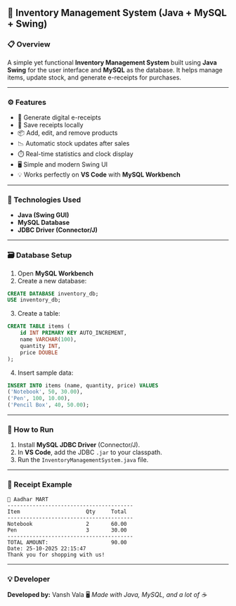 ## 🏬 Inventory Management System (Java + MySQL + Swing)

### 📋 Overview

A simple yet functional **Inventory Management System** built using **Java Swing** for the user interface and **MySQL** as the database. It helps manage items, update stock, and generate e-receipts for purchases.

---

### ⚙️ Features

* 🧾 Generate digital e-receipts
* 💾 Save receipts locally
* 📦 Add, edit, and remove products
* 📉 Automatic stock updates after sales
* ⏱️ Real-time statistics and clock display
* 🖥️ Simple and modern Swing UI
* 💡 Works perfectly on **VS Code** with **MySQL Workbench**

---

### 🧰 Technologies Used

* **Java (Swing GUI)**
* **MySQL Database**
* **JDBC Driver (Connector/J)**

---

### 🗃️ Database Setup

1. Open **MySQL Workbench**
2. Create a new database:

```sql
CREATE DATABASE inventory_db;
USE inventory_db;
```

3. Create a table:

```sql
CREATE TABLE items (
    id INT PRIMARY KEY AUTO_INCREMENT,
    name VARCHAR(100),
    quantity INT,
    price DOUBLE
);
```

4. Insert sample data:

```sql
INSERT INTO items (name, quantity, price) VALUES
('Notebook', 50, 30.00),
('Pen', 100, 10.00),
('Pencil Box', 40, 50.00);
```

---

### 🚀 How to Run

1. Install **MySQL JDBC Driver** (Connector/J).
2. In **VS Code**, add the JDBC `.jar` to your classpath.
3. Run the `InventoryManagementSystem.java` file.

---

### 🧾 Receipt Example

```
🏬 Aadhar MART
----------------------------------------
Item                     Qty     Total
----------------------------------------
Notebook                 2       60.00
Pen                      3       30.00
----------------------------------------
TOTAL AMOUNT:                    90.00
Date: 25-10-2025 22:15:47
Thank you for shopping with us!
```

---

### 💡 Developer

**Developed by:** Vansh Vala
🖥️ *Made with Java, MySQL, and a lot of ☕*
